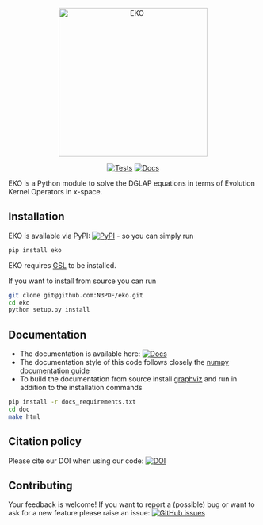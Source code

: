 <p align="center">
  <a href="https://n3pdf.github.io/eko/"><img alt="EKO" src="https://raw.githubusercontent.com/N3PDF/eko/master/doc/source/img/Logo.svg" width=300></a>
</p>
<p align="center">
  <a href="https://github.com/N3PDF/eko/actions?query=workflow%3A%22eko%22"><img alt="Tests" src="https://github.com/N3PDF/eko/workflows/eko/badge.svg" /></a>
  <a href="https://n3pdf.github.io/eko/"><img alt="Docs" src="https://github.com/N3PDF/eko/workflows/docs/badge.svg"></a>
</p>

EKO is a Python module to solve the DGLAP equations in terms of Evolution Kernel Operators in x-space.

## Installation
EKO is available via PyPI: <a href="https://img.shields.io/pypi/v/eko"><img alt="PyPI" src="https://img.shields.io/pypi/v/eko"/></a> - so you can simply run
```bash
pip install eko
```
EKO requires [GSL](https://www.gnu.org/software/gsl/) to be installed.

If you want to install from source you can run
```bash
git clone git@github.com:N3PDF/eko.git
cd eko
python setup.py install
```

## Documentation
- The documentation is available here: <a href="https://n3pdf.github.io/eko/"><img alt="Docs" src="https://github.com/N3PDF/eko/workflows/docs/badge.svg"></a>
- The documentation style of this code follows closely the [numpy documentation guide](https://numpydoc.readthedocs.io/en/latest/format.html)
- To build the documentation from source install [graphviz](https://www.graphviz.org/) and run in addition to the installation commands
```bash
pip install -r docs_requirements.txt
cd doc
make html
```

## Citation policy
Please cite our DOI when using our code: <a href="https://doi.org/10.5281/zenodo.3874238"><img src="https://zenodo.org/badge/DOI/10.5281/zenodo.3874238.svg" alt="DOI"/></a>

## Contributing
Your feedback is welcome! If you want to report a (possible) bug or want to ask for a new feature please raise an issue: <a href="https://img.shields.io/github/issues/N3PDF/eko"><img alt="GitHub issues" src="https://img.shields.io/github/issues/N3PDF/eko"/></a>